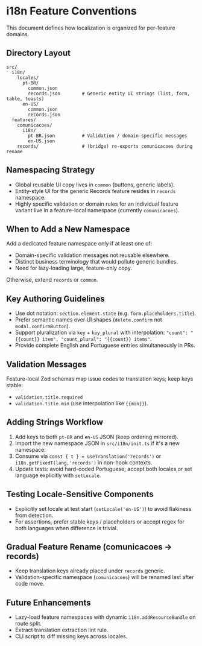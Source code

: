 # i18n Feature Conventions

This document defines how localization is organized for per-feature domains.

## Directory Layout

```
src/
  i18n/
    locales/
      pt-BR/
        common.json
        records.json        # Generic entity UI strings (list, form, table, toasts)
      en-US/
        common.json
        records.json
  features/
    comunicacoes/
      i18n/
        pt-BR.json          # Validation / domain-specific messages
        en-US.json
    records/                # (bridge) re-exports comunicacoes during rename
```

## Namespacing Strategy

- Global reusable UI copy lives in `common` (buttons, generic labels).
- Entity-style UI for the generic Records feature resides in `records` namespace.
- Highly specific validation or domain rules for an individual feature variant live in a feature-local namespace (currently `comunicacoes`).

## When to Add a New Namespace

Add a dedicated feature namespace only if at least one of:

- Domain-specific validation messages not reusable elsewhere.
- Distinct business terminology that would pollute generic bundles.
- Need for lazy-loading large, feature-only copy.

Otherwise, extend `records` or `common`.

## Key Authoring Guidelines

- Use dot notation: `section.element.state` (e.g. `form.placeholders.title`).
- Prefer semantic names over UI shapes (`delete.confirm` not `modal.confirmButton`).
- Support pluralization via `key` + `key_plural` with interpolation: `"count": "{{count}} item", "count_plural": "{{count}} items"`.
- Provide complete English and Portuguese entries simultaneously in PRs.

## Validation Messages

Feature-local Zod schemas map issue codes to translation keys; keep keys stable:

- `validation.title.required`
- `validation.title.min` (use interpolation like `{{min}}`).

## Adding Strings Workflow

1. Add keys to both `pt-BR` and `en-US` JSON (keep ordering mirrored).
2. Import the new namespace JSON in `src/i18n/init.ts` if it's a new namespace.
3. Consume via `const { t } = useTranslation('records')` or `i18n.getFixedT(lang,'records')` in non-hook contexts.
4. Update tests: avoid hard-coded Portuguese; accept both locales or set language explicitly with `setLocale`.

## Testing Locale-Sensitive Components

- Explicitly set locale at test start (`setLocale('en-US')`) to avoid flakiness from detection.
- For assertions, prefer stable keys / placeholders or accept regex for both languages when difference is trivial.

## Gradual Feature Rename (comunicacoes -> records)

- Keep translation keys already placed under `records` generic.
- Validation-specific namespace (`comunicacoes`) will be renamed last after code move.

## Future Enhancements

- Lazy-load feature namespaces with dynamic `i18n.addResourceBundle` on route split.
- Extract translation extraction lint rule.
- CLI script to diff missing keys across locales.
